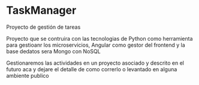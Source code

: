 # TaskManager
Proyecto de gestión de tareas

Proyecto que se contruira con las tecnologias de Python como herramienta para gestioanr los microservicios, Angular como gestor del frontend y la base dedatos sera Mongo con NoSQL

Gestionaremos las actividades en un proyecto asociado y descrito en el futuro aca y dejare el detalle de como correrlo o levantado en alguna ambiente publico
